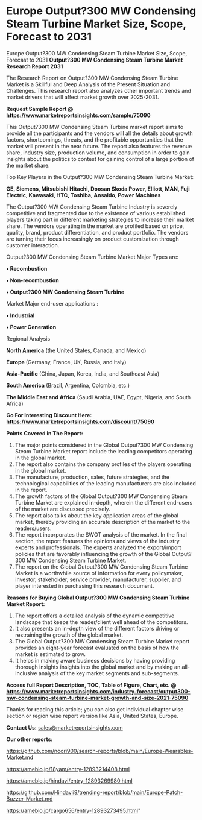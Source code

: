 # Europe Output?300 MW Condensing Steam Turbine Market Size, Scope, Forecast to 2031
Europe Output?300 MW Condensing Steam Turbine Market Size, Scope, Forecast to 2031
<strong>Output?300 MW Condensing Steam Turbine Market Research Report 2031</strong>

The Research Report on Output?300 MW Condensing Steam Turbine Market is a Skillful and Deep Analysis of the Present Situation and Challenges. This research report also analyzes other important trends and market drivers that will affect market growth over 2025-2031.

<strong>Request Sample Report @ <a href=https://www.marketreportsinsights.com/sample/75090>https://www.marketreportsinsights.com/sample/75090</a></strong>

This Output?300 MW Condensing Steam Turbine market report aims to provide all the participants and the vendors will all the details about growth factors, shortcomings, threats, and the profitable opportunities that the market will present in the near future. The report also features the revenue share, industry size, production volume, and consumption in order to gain insights about the politics to contest for gaining control of a large portion of the market share.

Top Key Players in the Output?300 MW Condensing Steam Turbine Market:

<strong>GE, Siemens, Mitsubishi Hitachi, Doosan Skoda Power, Elliott, MAN, Fuji Electric, Kawasaki, HTC, Toshiba, Ansaldo, Power Machines</strong>

The Output?300 MW Condensing Steam Turbine Industry is severely competitive and fragmented due to the existence of various established players taking part in different marketing strategies to increase their market share. The vendors operating in the market are profiled based on price, quality, brand, product differentiation, and product portfolio. The vendors are turning their focus increasingly on product customization through customer interaction.

Output?300 MW Condensing Steam Turbine Market Major Types are:

<strong>• Recombustion

• Non-recombustion

• Output?300 MW Condensing Steam Turbine</strong>

Market Major end-user applications :

<strong>• Industrial

• Power Generation</strong>

Regional Analysis

</u><strong><b>North America</b></strong> (the United States, Canada, and Mexico)

<strong><b>Europe </b></strong>(Germany, France, UK, Russia, and Italy)

<strong><b>Asia-Pacific</b></strong> (China, Japan, Korea, India, and Southeast Asia)

<strong><b>South America</b></strong> (Brazil, Argentina, Colombia, etc.)

<strong><b>The Middle East and Africa</b></strong> (Saudi Arabia, UAE, Egypt, Nigeria, and South Africa)

<strong>Go For Interesting Discount Here: <a href=https://www.marketreportsinsights.com/discount/75090>https://www.marketreportsinsights.com/discount/75090</a></strong>

<strong>Points Covered in The Report:</strong>
<ol>
  <li>The major points considered in the Global Output?300 MW Condensing Steam Turbine Market report include the leading competitors operating in the global market.</li>
  <li>The report also contains the company profiles of the players operating in the global market.</li>
  <li>The manufacture, production, sales, future strategies, and the technological capabilities of the leading manufacturers are also included in the report.</li>
  <li>The growth factors of the Global Output?300 MW Condensing Steam Turbine Market are explained in-depth, wherein the different end-users of the market are discussed precisely.</li>
  <li>The report also talks about the key application areas of the global market, thereby providing an accurate description of the market to the readers/users.</li>
  <li>The report incorporates the SWOT analysis of the market. In the final section, the report features the opinions and views of the industry experts and professionals. The experts analyzed the export/import policies that are favorably influencing the growth of the Global Output?300 MW Condensing Steam Turbine Market.</li>
  <li>The report on the Global Output?300 MW Condensing Steam Turbine Market is a worthwhile source of information for every policymaker, investor, stakeholder, service provider, manufacturer, supplier, and player interested in purchasing this research document.</li>
</ol>
<strong>Reasons for Buying Global Output?300 MW Condensing Steam Turbine Market Report:</strong>

<ol>
  <li>The report offers a detailed analysis of the dynamic competitive landscape that keeps the reader/client well ahead of the competitors.</li>
  <li>It also presents an in-depth view of the different factors driving or restraining the growth of the global market.</li>
  <li>The Global Output?300 MW Condensing Steam Turbine Market report provides an eight-year forecast evaluated on the basis of how the market is estimated to grow.</li>
  <li>It helps in making aware business decisions by having providing thorough insights insights into the global market and by making an all-inclusive analysis of the key market segments and sub-segments.</li>
</ol>
<strong>Access full Report Description, TOC, Table of Figure, Chart, etc. @ <a href=https://www.marketreportsinsights.com/industry-forecast/output300-mw-condensing-steam-turbine-market-growth-and-size-2021-75090>https://www.marketreportsinsights.com/industry-forecast/output300-mw-condensing-steam-turbine-market-growth-and-size-2021-75090</a></strong>


Thanks for reading this article; you can also get individual chapter wise section or region wise report version like Asia, United States, Europe.

<strong>Contact Us:</strong>
sales@marketreportsinsights.com

<strong>Our other reports:</strong>

<a href=https://github.com/noori900/search-reports/blob/main/Europe-Wearables-Market.md>https://github.com/noori900/search-reports/blob/main/Europe-Wearables-Market.md</a>

<a href=https://ameblo.jp/18yam/entry-12893214408.html>https://ameblo.jp/18yam/entry-12893214408.html</a>

<a href=https://ameblo.jp/hindavi/entry-12893269980.html>https://ameblo.jp/hindavi/entry-12893269980.html</a>

<a href=https://github.com/Hindavii9/trending-report/blob/main/Europe-Patch-Buzzer-Market.md>https://github.com/Hindavii9/trending-report/blob/main/Europe-Patch-Buzzer-Market.md</a>

<a href=https://ameblo.jp/cargo656/entry-12893273495.html>https://ameblo.jp/cargo656/entry-12893273495.html</a>"
